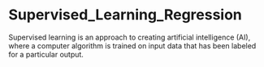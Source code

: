 # Supervised_Learning_Regression
Supervised learning is an approach to creating artificial intelligence (AI), where a computer algorithm is trained on input data that has been labeled for a particular output.

